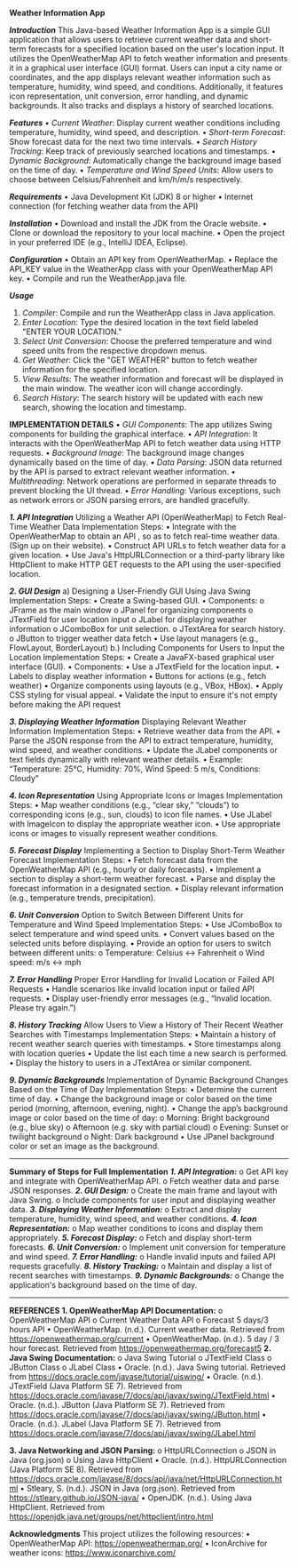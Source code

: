 **Weather Information App**

***Introduction***
This Java-based Weather Information App is a simple GUI application that allows users to retrieve current weather data and short-term forecasts for a specified location based on the user's location input. It utilizes the OpenWeatherMap API to fetch weather information and presents it in a graphical user interface (GUI) format. Users can input a city name or coordinates, and the app displays relevant weather information such as temperature, humidity, wind speed, and conditions. Additionally, it features icon representation, unit conversion, error handling, and dynamic backgrounds. It also tracks and displays a history of searched locations.

***Features***
•	*Current Weather*: Display current weather conditions including temperature, humidity, wind speed, and description.
•	*Short-term Forecast*: Show forecast data for the next two time intervals.
•	*Search History Tracking*: Keep track of previously searched locations and timestamps.
•	*Dynamic Background*: Automatically change the background image based on the time of day.
•	*Temperature and Wind Speed Units*: Allow users to choose between Celsius/Fahrenheit and km/h/m/s respectively.

***Requirements***
•	Java Development Kit (JDK) 8 or higher
•	Internet connection (for fetching weather data from the API)

***Installation***
•	Download and install the JDK from the Oracle website.
•	Clone or download the repository to your local machine.
•	Open the project in your preferred IDE (e.g., IntelliJ IDEA, Eclipse).

***Configuration***
•	Obtain an API key from OpenWeatherMap.
•	Replace the API_KEY value in the WeatherApp class with your OpenWeatherMap API key.
•	Compile and run the WeatherApp.java file.

***Usage***
1.	*Compiler*: Compile and run the WeatherApp class in Java application.
2.	*Enter Location*: Type the desired location in the text field labeled "ENTER YOUR LOCATION."
3.	*Select Unit Conversion*: Choose the preferred temperature and wind speed units from the respective dropdown menus.
4.	*Get Weather*: Click the "GET WEATHER" button to fetch weather information for the specified location.
5.	*View Results*: The weather information and forecast will be displayed in the main window. The weather icon will change accordingly.
6.	*Search History*: The search history will be updated with each new search, showing the location and timestamp.

**IMPLEMENTATION DETAILS**
•	*GUI Components*: The app utilizes Swing components for building the graphical interface.
•	*API Integration*: It interacts with the OpenWeatherMap API to fetch weather data using HTTP requests.
•	*Background Image*: The background image changes dynamically based on the time of day.
•	*Data Parsing*: JSON data returned by the API is parsed to extract relevant weather information.
•	*Multithreading*: Network operations are performed in separate threads to prevent blocking the UI thread.
•	*Error Handling*: Various exceptions, such as network errors or JSON parsing errors, are handled gracefully.

***1. API Integration***
Utilizing a Weather API (OpenWeatherMap) to Fetch Real-Time Weather Data
Implementation Steps:
•	Integrate with the OpenWeatherMap to obtain an API , so as to  fetch real-time weather data. (Sign up on their website).
•	Construct API URLs to fetch weather data for a given location.
•	Use Java's HttpURLConnection or a third-party library like HttpClient to make HTTP GET requests to the API using the user-specified location.

***2. GUI Design***
a) Designing a User-Friendly GUI Using Java Swing
Implementation Steps:
•	Create a Swing-based GUI.
•	Components:
o	JFrame as the main window
o	JPanel for organizing components
o	JTextField for user location input
o	JLabel for displaying weather information
o	JComboBox for unit selection.
o	JTextArea for search history.
o	JButton to trigger weather data fetch
•	Use layout managers (e.g., FlowLayout, BorderLayout)
b.) Including Components for Users to Input the Location
Implementation Steps:
•	Create a JavaFX-based graphical user interface (GUI).
•	Components:
•	Use a JTextField for the location input.
•	Labels to display weather information
•	Buttons for actions (e.g., fetch weather)
•	Organize components using layouts (e.g., VBox, HBox).
•	Apply CSS styling for visual appeal.
•	Validate the input to ensure it's not empty before making the API request

***3. Displaying Weather Information***
Displaying Relevant Weather Information
Implementation Steps:
•	Retrieve weather data from the API.
•	Parse the JSON response from the API to extract temperature, humidity, wind speed, and weather conditions.
•	Update the JLabel components or text fields dynamically with relevant weather details.
•	Example: “Temperature: 25°C, Humidity: 70%, Wind Speed: 5 m/s, Conditions: Cloudy”

***4. Icon Representation***
Using Appropriate Icons or Images
Implementation Steps:
•	 Map weather conditions (e.g., “clear sky,” “clouds”) to corresponding icons (e.g., sun, clouds) to icon file names.
•	Use JLabel with ImageIcon to display the appropriate weather icon.
•	Use appropriate icons or images to visually represent weather conditions.

***5. Forecast Display***
Implementing a Section to Display Short-Term Weather Forecast
Implementation Steps:
•	Fetch forecast data from the OpenWeatherMap API (e.g., hourly or daily forecasts).
•	Implement a section to display a short-term weather forecast.
•	Parse and display the forecast information in a designated section.
•	Display relevant information (e.g., temperature trends, precipitation).

***6. Unit Conversion***
Option to Switch Between Different Units for Temperature and Wind Speed
Implementation Steps:
•	Use JComboBox to select temperature and wind speed units.
•	Convert values based on the selected units before displaying.
•	Provide an option for users to switch between different units:
o	Temperature: Celsius ↔ Fahrenheit
o	Wind speed: m/s ↔ mph

***7. Error Handling***
Proper Error Handling for Invalid Location or Failed API Requests 
•	Handle scenarios like invalid location input or failed API requests.
•	Display user-friendly error messages (e.g., “Invalid location. Please try again.”)

***8. History Tracking***
Allow Users to View a History of Their Recent Weather Searches with Timestamps
Implementation Steps:
•	Maintain a history of recent weather search queries with timestamps.
•	Store timestamps along with location queries
•	Update the list each time a new search is performed.
•	Display the history to users in a JTextArea or similar component.

***9. Dynamic Backgrounds***
Implementation of Dynamic Background Changes Based on the Time of Day
Implementation Steps:
•	Determine the current time of day.
•	Change the background image or color based on the time period (morning, afternoon, evening, night).
•	Change the app’s background image or color based on the time of day:
o	Morning: Bright background (e.g., blue sky)
o	Afternoon (e.g. sky with partial cloud)
o	Evening: Sunset or twilight background
o	Night: Dark background
•	Use JPanel background color or set an image as the background.
________________________________________
**Summary of Steps for Full Implementation**
***1.	API Integration:***
o	Get API key and integrate with OpenWeatherMap API.
o	Fetch weather data and parse JSON responses.
***2. GUI Design:***
o	Create the main frame and layout with Java Swing.
o	Include components for user input and displaying weather data.
***3. Displaying Weather Information:***
o	Extract and display temperature, humidity, wind speed, and weather conditions.
***4.	Icon Representation:***
o	Map weather conditions to icons and display them appropriately.
***5.	Forecast Display:***
o	Fetch and display short-term forecasts.
***6.	Unit Conversion:***
o	Implement unit conversion for temperature and wind speed.
***7.	Error Handling:***
o	Handle invalid inputs and failed API requests gracefully.
***8.	History Tracking:***
o	Maintain and display a list of recent searches with timestamps.
***9.	Dynamic Backgrounds:***
o	Change the application's background based on the time of day.
________________________________________

**REFERENCES**
**1.	OpenWeatherMap API Documentation:**
o	OpenWeatherMap API
o	Current Weather Data API
o	Forecast 5 days/3 hours API
•	OpenWeatherMap. (n.d.). Current weather data. Retrieved from https://openweathermap.org/current
•	OpenWeatherMap. (n.d.). 5 day / 3 hour forecast. Retrieved from https://openweathermap.org/forecast5
**2.	Java Swing Documentation:**
o	Java Swing Tutorial
o	JTextField Class
o	JButton Class
o	JLabel Class
•	Oracle. (n.d.). Java Swing tutorial. Retrieved from https://docs.oracle.com/javase/tutorial/uiswing/
•	Oracle. (n.d.). JTextField (Java Platform SE 7). Retrieved from https://docs.oracle.com/javase/7/docs/api/javax/swing/JTextField.html
•	Oracle. (n.d.). JButton (Java Platform SE 7). Retrieved from https://docs.oracle.com/javase/7/docs/api/javax/swing/JButton.html
•	Oracle. (n.d.). JLabel (Java Platform SE 7). Retrieved from https://docs.oracle.com/javase/7/docs/api/javax/swing/JLabel.html

**3.	Java Networking and JSON Parsing:**
o	HttpURLConnection
o	JSON in Java (org.json)
o	Using Java HttpClient
•	Oracle. (n.d.). HttpURLConnection (Java Platform SE 8). Retrieved from https://docs.oracle.com/javase/8/docs/api/java/net/HttpURLConnection.html
•	Stleary, S. (n.d.). JSON in Java (org.json). Retrieved from https://stleary.github.io/JSON-java/
•	OpenJDK. (n.d.). Using Java HttpClient. Retrieved from https://openjdk.java.net/groups/net/httpclient/intro.html

**Acknowledgments**
This project utilizes the following resources:
•	OpenWeatherMap API: https://openweathermap.org/
•	IconArchive for weather icons: https://www.iconarchive.com/
